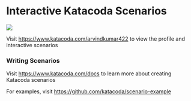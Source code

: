 # Interactive Katacoda Scenarios

[![](http://shields.katacoda.com/katacoda/arvindkumar422/count.svg)](https://www.katacoda.com/arvindkumar422 "Get your profile on Katacoda.com")

Visit https://www.katacoda.com/arvindkumar422 to view the profile and interactive scenarios

### Writing Scenarios
Visit https://www.katacoda.com/docs to learn more about creating Katacoda scenarios

For examples, visit https://github.com/katacoda/scenario-example
